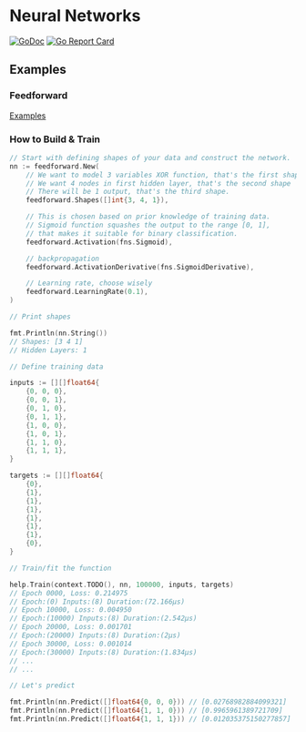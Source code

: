 # Neural Networks

[![GoDoc](https://pkg.go.dev/badge/github.com/lnashier/goarc)](https://pkg.go.dev/github.com/lnashier/gonet)
[![Go Report Card](https://goreportcard.com/badge/github.com/lnashier/gonet)](https://goreportcard.com/report/github.com/lnashier/goarc)

## Examples

### Feedforward

[Examples](examples/feedforward/README.md)

### How to Build & Train

```go
// Start with defining shapes of your data and construct the network.
nn := feedforward.New(
    // We want to model 3 variables XOR function, that's the first shape
    // We want 4 nodes in first hidden layer, that's the second shape
    // There will be 1 output, that's the third shape.
    feedforward.Shapes([]int{3, 4, 1}),

    // This is chosen based on prior knowledge of training data.
    // Sigmoid function squashes the output to the range [0, 1],
    // that makes it suitable for binary classification.
    feedforward.Activation(fns.Sigmoid),

    // backpropagation
    feedforward.ActivationDerivative(fns.SigmoidDerivative),

    // Learning rate, choose wisely
    feedforward.LearningRate(0.1),
)

// Print shapes

fmt.Println(nn.String())
// Shapes: [3 4 1]
// Hidden Layers: 1

// Define training data

inputs := [][]float64{
    {0, 0, 0},
    {0, 0, 1},
    {0, 1, 0},
    {0, 1, 1},
    {1, 0, 0},
    {1, 0, 1},
    {1, 1, 0},
    {1, 1, 1},
}

targets := [][]float64{
    {0},
    {1},
    {1},
    {1},
    {1},
    {1},
    {1},
    {0},
}

// Train/fit the function

help.Train(context.TODO(), nn, 100000, inputs, targets)
// Epoch 0000, Loss: 0.214975
// Epoch:(0) Inputs:(8) Duration:(72.166µs)
// Epoch 10000, Loss: 0.004950
// Epoch:(10000) Inputs:(8) Duration:(2.542µs)
// Epoch 20000, Loss: 0.001701
// Epoch:(20000) Inputs:(8) Duration:(2µs)
// Epoch 30000, Loss: 0.001014
// Epoch:(30000) Inputs:(8) Duration:(1.834µs)
// ...
// ...

// Let's predict

fmt.Println(nn.Predict([]float64{0, 0, 0})) // [0.02768982884099321]
fmt.Println(nn.Predict([]float64{1, 1, 0})) // [0.9965961389721709]
fmt.Println(nn.Predict([]float64{1, 1, 1})) // [0.012035375150277857]
```
